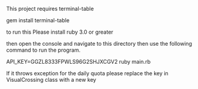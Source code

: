 This project requires terminal-table 

gem install terminal-table


to run this Please install ruby 3.0 or greater

then open the console  and navigate to this directory then use the following command to run the program.

API_KEY=GGZL8333FPWLS96G2SHJXCGV2 ruby main.rb


If it throws exception for the daily quota please replace the key in VisualCrossing class with a new key